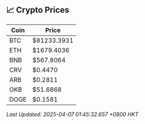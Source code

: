 ## 📈 Crypto Prices

| Coin | Price |
| ---- | ----- |
| BTC | $81233.3931 |
| ETH | $1679.4036 |
| BNB | $567.8064 |
| CRV | $0.4470 |
| ARB | $0.2811 |
| OKB | $51.6868 |
| DOGE | $0.1581 |

_Last Updated: 2025-04-07 01:45:32.657 +0800 HKT_